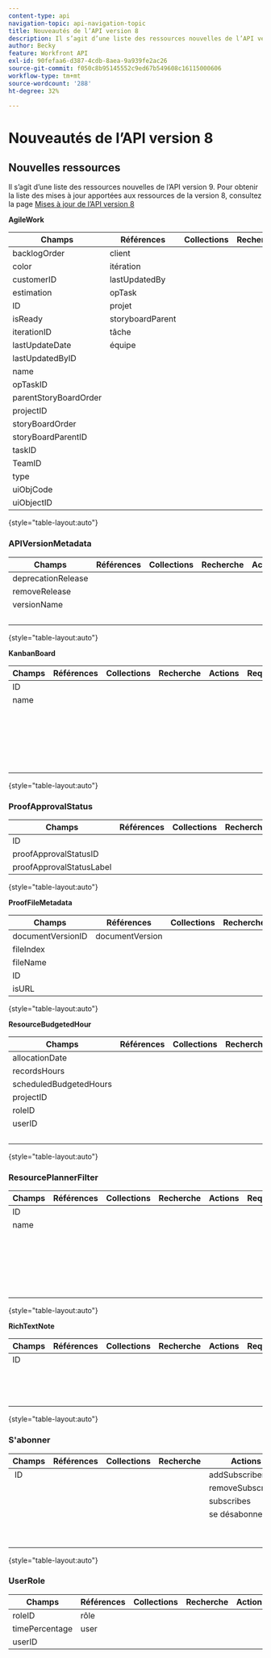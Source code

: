 ```yaml
---
content-type: api
navigation-topic: api-navigation-topic
title: Nouveautés de l’API version 8
description: Il s’agit d’une liste des ressources nouvelles de l’API version 9. Pour obtenir la liste des mises à jour apportées aux ressources de la version 8, consultez Mises à jour de l’API version 8 .
author: Becky
feature: Workfront API
exl-id: 90fefaa6-d387-4cdb-8aea-9a939fe2ac26
source-git-commit: f050c8b95145552c9ed67b549608c16115000606
workflow-type: tm+mt
source-wordcount: '288'
ht-degree: 32%

---
```


# Nouveautés de l’API version 8

## Nouvelles ressources

Il s’agit d’une liste des ressources nouvelles de l’API version 9. Pour obtenir la liste des mises à jour apportées aux ressources de la version 8, consultez la page [Mises à jour de l’API version 8](../../wf-api/api/new-api-version-8-updates.md)

**AgileWork**

| Champs | Références | Collections | Recherche | Actions | Requêtes | Opérations |
|---|---|---|---|---|---|---|
| backlogOrder | client |   |   | bulkCopy  |   | COPY |
| color | itération  |   |   |   |   | COUNT |
| customerID | lastUpdatedBy |   |   |   |   | SUPPRIMER |
| estimation | opTask |   |   |   |   | MODIFIER |
| ID | projet |   |   |   |   | GET  |
| isReady | storyboardParent |   |   |   |   | RAPPORT |
| iterationID | tâche |   |   |   |   | SEARCH |
| lastUpdateDate | équipe |   |   |   |   |   |
| lastUpdatedByID |   |   |   |   |   |   |
| name |   |   |   |   |   |   |
| opTaskID |   |   |   |   |   |   |
| parentStoryBoardOrder |   |   |   |   |   |   |
| projectID |   |   |   |   |   |   |
| storyBoardOrder |   |   |   |   |   |   |
| storyBoardParentID |   |   |   |   |   |   |
| taskID  |   |   |   |   |   |   |
| TeamID |   |   |   |   |   |   |
| type |   |   |   |   |   |   |
| uiObjCode |   |   |   |   |   |   |
| uiObjectID |   |   |   |   |   |   |

{style=&quot;table-layout:auto&quot;}

### APIVersionMetadata

| Champs | Références | Collections | Recherche | Actions | Requêtes | Opérations |
|---|---|---|---|---|---|---|
| deprecationRelease |   |   |   |   |   | COUNT  |
| removeRelease |   |   |   |   |   | GET |
| versionName |   |   |   |   |   | RAPPORT |
|   |   |   |   |   |   | SEARCH |

{style=&quot;table-layout:auto&quot;}

**KanbanBoard**

| Champs | Références | Collections | Recherche | Actions | Requêtes | Opérations |
|---|---|---|---|---|---|---|
| ID |   |   |   |   |   | AJOUTER |
| name |   |   |   |   |   | COUNT |
|   |   |   |   |   |   | SUPPRIMER |
|   |   |   |   |   |   | MODIFIER |
|   |   |   |   |   |   | GET |
|   |   |   |   |   |   | RAPPORT |
|   |   |   |   |   |   | SEARCH |

{style=&quot;table-layout:auto&quot;}

### ProofApprovalStatus

| Champs | Références | Collections | Recherche | Actions | Requêtes | Opérations |
|---|---|---|---|---|---|---|
| ID |   |   |   |   |   |   |
| proofApprovalStatusID |   |   |   |   |   |   |
| proofApprovalStatusLabel |   |   |   |   |   |   |

{style=&quot;table-layout:auto&quot;}

**ProofFileMetadata**

| Champs | Références | Collections | Recherche | Actions | Requêtes | Opérations |
|---|---|---|---|---|---|---|
| documentVersionID | documentVersion |   |   |   |   |   |
| fileIndex |   |   |   |   |   |   |
| fileName |   |   |   |   |   |   |
| ID |   |   |   |   |   |   |
| isURL |   |   |   |   |   |   |

{style=&quot;table-layout:auto&quot;}

**ResourceBudgetedHour**

| Champs | Références | Collections | Recherche | Actions | Requêtes | Opérations |
|---|---|---|---|---|---|---|
| allocationDate |   |   |   |   |   | AJOUTER |
| recordsHours |   |   |   |   |   | COUNT |
| scheduledBudgetedHours |   |   |   |   |   | SUPPRIMER |
| projectID |   |   |   |   |   | MODIFIER |
| roleID |   |   |   |   |   | GET |
| userID |   |   |   |   |   | RAPPORT |
|   |   |   |   |   |   | SEARCH |

{style=&quot;table-layout:auto&quot;}

### ResourcePlannerFilter

| Champs | Références | Collections | Recherche | Actions | Requêtes | Opérations |
|---|---|---|---|---|---|---|
| ID |   |   |   |   |   | AJOUTER |
| name |   |   |   |   |   | COUNT |
|   |   |   |   |   |   | SUPPRIMER |
|   |   |   |   |   |   | MODIFIER |
|   |   |   |   |   |   | GET |
|   |   |   |   |   |   | RAPPORT |
|   |   |   |   |   |   | SEARCH |

{style=&quot;table-layout:auto&quot;}

**RichTextNote**

| Champs | Références | Collections | Recherche | Actions | Requêtes | Opérations |
|---|---|---|---|---|---|---|
| ID |   |   |   |   |   | COUNT |
|   |   |   |   |   |   | GET |
|   |   |   |   |   |   | RAPPORT |
|   |   |   |   |   |   | SEARCH |

{style=&quot;table-layout:auto&quot;}

### S&#39;abonner

| Champs | Références | Collections | Recherche | Actions | Requêtes | Opérations |
|---|---|---|---|---|---|---|
|  ID |   |   |   | addSubscribers | subscribers | AJOUTER |
|   |   |   |   | removeSubscribers |   | COUNT  |
|   |   |   |   | subscribes |   | SUPPRIMER |
|   |   |   |   | se désabonne |   | GET |
|   |   |   |   |   |   | RAPPORT |
|   |   |   |   |   |   | SEARCH |

{style=&quot;table-layout:auto&quot;}

### UserRole

| Champs | Références | Collections | Recherche | Actions | Requêtes | Opérations |
|---|---|---|---|---|---|---|
| roleID | rôle |   |   |   |   |   |
| timePercentage | user |   |   |   |   |   |
| userID |   |   |   |   |   |   |
